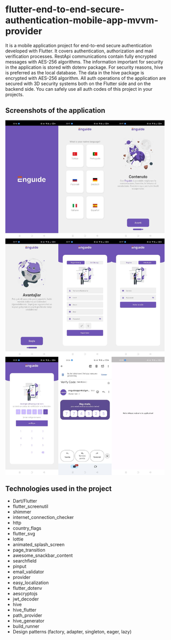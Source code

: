 
# flutter-end-to-end-secure-authentication-mobile-app-mvvm-provider

It is a mobile application project for end-to-end secure authentication developed with Flutter. It covers authentication, authorization and mail verification processes. RestApi communications contain fully encrypted messages with AES-256 algorithms. The information important for security in the application is stored with dotenv package. For security reasons, hive is preferred as the local database. The data in the hive package is encrypted with AES-256 algorithm. All auth operations of the application are secured with 3D security systems both on the Flutter side and on the backend side. You can safely use all auth codes of this project in your projects.


## Screenshots of the application
<div style="display: flex; flex-wrap: wrap;">
    <img src="https://github.com/alikperislam/flutter-end-to-end-secure-authentication-mobile-app-mvvm-provider/blob/main/screenshots/1.jpg" alt="1" style="width: 33%;">
    <img src="https://github.com/alikperislam/flutter-end-to-end-secure-authentication-mobile-app-mvvm-provider/blob/main/screenshots/2.jpg" alt="2" style="width: 33%;">
    <img src="https://github.com/alikperislam/flutter-end-to-end-secure-authentication-mobile-app-mvvm-provider/blob/main/screenshots/3.jpg" alt="3" style="width: 33%;">
    <img src="https://github.com/alikperislam/flutter-end-to-end-secure-authentication-mobile-app-mvvm-provider/blob/main/screenshots/4.jpg" alt="4" style="width: 33%;">
    <img src="https://github.com/alikperislam/flutter-end-to-end-secure-authentication-mobile-app-mvvm-provider/blob/main/screenshots/5.jpg" alt="5" style="width: 33%;">
    <img src="https://github.com/alikperislam/flutter-end-to-end-secure-authentication-mobile-app-mvvm-provider/blob/main/screenshots/6.jpg" alt="6" style="width: 33%;">
    <img src="https://github.com/alikperislam/flutter-end-to-end-secure-authentication-mobile-app-mvvm-provider/blob/main/screenshots/7.jpg" alt="7" style="width: 33%;">
    <img src="https://github.com/alikperislam/flutter-end-to-end-secure-authentication-mobile-app-mvvm-provider/blob/main/screenshots/8.jpg" alt="8" style="width: 33%;">
    <img src="https://github.com/alikperislam/flutter-end-to-end-secure-authentication-mobile-app-mvvm-provider/blob/main/screenshots/9.jpg" alt="9" style="width: 33%;">
</div>

## Technologies used in the project
 - Dart/Flutter
 - flutter_screenutil
 - shimmer
 - internet_connection_checker
 - http
 - country_flags
 - flutter_svg
 - lottie
 - animated_splash_screen
 - page_transition
 - awesome_snackbar_content
 - searchfield
 - pinput
 - email_validator
 - provider
 - easy_localization
 - flutter_dotenv
 - aescryptojs
 - jwt_decoder
 - hive
 - hive_flutter
 - path_provider
 - hive_generator
 - build_runner
 - Design patterns (factory, adapter, singleton, eager, lazy)
